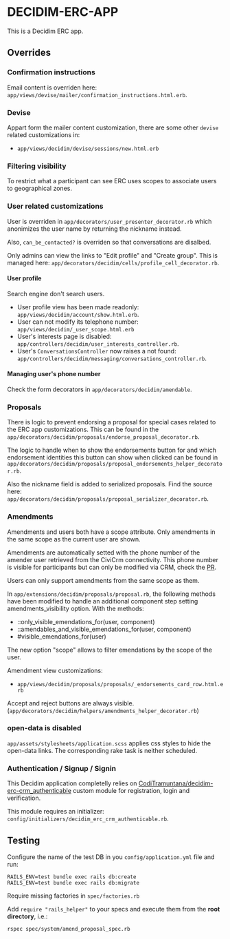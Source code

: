 # DECIDIM-ERC-APP

This is a Decidim ERC app.

## Overrides

### Confirmation instructions
Email content is overriden here: `app/views/devise/mailer/confirmation_instructions.html.erb`.

### Devise
Appart form the mailer content customization, there are some other `devise` related customizations in:
- `app/views/decidim/devise/sessions/new.html.erb`

### Filtering visibility
To restrict what a participant can see ERC uses scopes to associate users to geographical zones.

### User related customizations
User is overriden in `app/decorators/user_presenter_decorator.rb` which anonimizes the user name by returning the nickname instead.

Also, `can_be_contacted?` is overriden so that conversations are disalbed.

Only admins can view the links to "Edit profile" and "Create group". This is managed here: `app/decorators/decidim/cells/profile_cell_decorator.rb`.

#### User profile
Search engine don't search users.
- User profile view has been made readonly: `app/views/decidim/account/show.html.erb`.
- User can not modify its telephone number: `app/views/decidim/_user_scope.html.erb`
- User's interests page is disabled: `app/controllers/decidim/user_interests_controller.rb`.
- User's `ConversationsController` now raises a not found: `app/controllers/decidim/messaging/conversations_controller.rb`.

#### Managing user's phone number
Check the form decorators in `app/decorators/decidim/amendable`.

### Proposals
There is logic to prevent endorsing a proposal for special cases related to the ERC app customizations. This can be found in the `app/decorators/decidim/proposals/endorse_proposal_decorator.rb`.

The logic to handle when to show the endorsements button for and which endorsement identities this button can show when clicked can be found in `app/decorators/decidim/proposals/proposal_endorsements_helper_decorator.rb`.

Also the nickname field is added to serialized proposals. Find the source here: `app/decorators/decidim/proposals/proposal_serializer_decorator.rb`.

### Amendments
Amendments and users both have a scope attribute.
Only amendments in the same scope as the current user are shown.

Amendments are automatically setted with the phone number of the amender user retrieved from the CiviCrm connectivity. This phone number is visible for participants but can only be modified via CRM, check the [PR](https://github.com/CodiTramuntana/decidim-erc-app/pull/7/files).

Users can only support amendments from the same scope as them.

In `app/extensions/decidim/proposals/proposal.rb`, the following methods have been modified to handle an additional component step setting amendments_visibility option. With the methods:
- ::only_visible_emendations_for(user, component)
- ::amendables_and_visible_emendations_for(user, component)
- #visible_emendations_for(user)

The new option "scope" allows to filter emendations by the scope of the user.

Amendment view customizations:
- `app/views/decidim/proposals/proposals/_endorsements_card_row.html.erb`

Accept and reject buttons are always visible. (`app/decorators/decidim/helpers/amendments_helper_decorator.rb`)

### open-data is disabled
`app/assets/stylesheets/application.scss` applies css styles to hide the open-data links.
The corresponding rake task is neither scheduled.

### Authentication / Signup / Signin

This Decidim application completelly relies on [CodiTramuntana/decidim-erc-crm_authenticable](https://github.com/CodiTramuntana/decidim-erc-crm_authenticable) custom module for registration, login and verification.

This module requires an initializer: `config/initializers/decidim_erc_crm_authenticable.rb`.

## Testing

Configure the name of the test DB in you `config/application.yml` file and run:

```
RAILS_ENV=test bundle exec rails db:create
RAILS_ENV=test bundle exec rails db:migrate
```

Require missing factories in `spec/factories.rb`

Add `require "rails_helper"` to your specs and execute them from the **root directory**, i.e.:

`rspec spec/system/amend_proposal_spec.rb`
